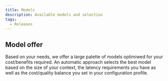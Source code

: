 ```yaml
---
title: Models
description: Available models and selection
tags:
  - Releases
---
```

## Model offer
Based on your needs, we offer a large palette of models optimiwed for your cost/benefits required.
An automatic approach selects the best model based on the size of your context, the latency requirements you have as well as the cost/quality balance you set in your configuration profile.